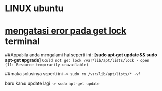 # LINUX ubuntu 
# [mengatasi eror pada get lock terminal](https://github.com/faishall/erorr-get-lock)

##Appabila anda mengalami hal seperti ini :
**[sudo apt-get update && sudo apt-get upgrade]**
 `Could not get lock /var/lib/apt/lists/lock - open (11: Resource temporarily unavailable)`
 
 ##maka solusinya seperti ini
 `-> sudo rm /var/lib/apt/lists/* -vf `
 
 baru kamu update lagi
`-> sudo apt-get update`
